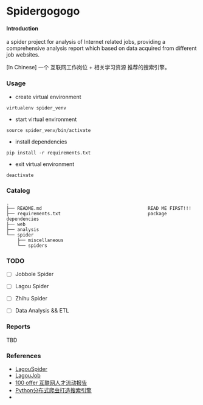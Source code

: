 # Spidergogogo

#### Introduction

a spider project for analysis of Internet related jobs, providing a comprehensive analysis report which based on data acquired from different job websites.

[In Chinese] 一个 互联网工作岗位 + 相关学习资源 推荐的搜索引擎。


### Usage

* create virtual environment

```shell
virtualenv spider_venv
```

* start virtual environment

```shell
source spider_venv/bin/activate
```

* install dependencies

```shell
pip install -r requirements.txt
```

* exit virtual environment

```shell
deactivate
```


### Catalog

```
.
├── README.md                                       READ ME FIRST!!!
├── requirements.txt                                package dependencies
├── web
├── analysis
└── spider           
    ├── miscellaneous       
    └── spiders
```


### TODO

- [ ] Jobbole Spider
- [ ] Lagou Spider
- [ ] Zhihu Spider
- [ ] Data Analysis && ETL


### Reports

TBD

### References

* [LagouSpider](https://github.com/nnngu/LagouSpider)
* [LagouJob](https://github.com/lucasxlu/LagouJob)
* [100 offer 互联网人才流动报告](https://cn.100offer.com/resources)
* [Python分布式爬虫打造搜索引擎](http://coding.imooc.com/class/92.html)
* []()

